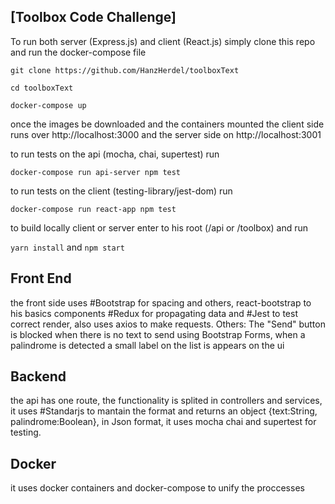 ## [Toolbox Code Challenge]

To run both server (Express.js) and client (React.js) simply clone this repo and run the docker-compose file

`git clone https://github.com/HanzHerdel/toolboxText`

`cd toolboxText`

`docker-compose up`

once the images be downloaded and the containers mounted the client side runs over http://localhost:3000 and the server side on http://localhost:3001

to run tests on the api (mocha, chai, supertest) run 

`docker-compose run api-server npm test`

to run tests on the client (testing-library/jest-dom) run

`docker-compose run react-app npm test`

to build locally client or server enter to his root (/api or /toolbox) and run

`yarn install` and `npm start`

## Front End
the front side uses #Bootstrap for spacing and others, react-bootstrap to his basics components #Redux for propagating data and #Jest to test correct render, also uses axios to make requests.
Others: The "Send" button is blocked when there is no text to send using Bootstrap Forms, when a palindrome is detected a small label on the list is appears on the ui

## Backend
the api has one route, the functionality is splited in controllers and services, it uses #Standarjs to mantain the format and returns an object {text:String, palindrome:Boolean}, in Json format, it uses mocha chai and supertest for testing.

## Docker
it uses docker containers and docker-compose to unify the proccesses
